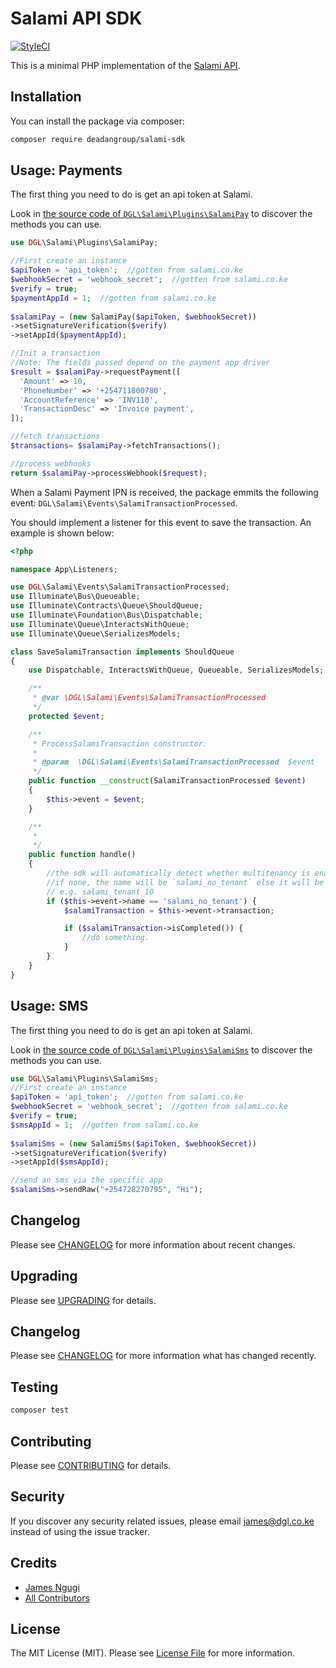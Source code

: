 # Salami API SDK

[![StyleCI](https://styleci.io/repos/88621289/shield?branch=master)](https://styleci.io/repos/88621289)

This is a minimal PHP implementation of the [Salami API](https://salami.co.ke).

## Installation

You can install the package via composer:

``` bash
composer require deadangroup/salami-sdk
```

## Usage: Payments

The first thing you need to do is get an api token at Salami.

Look
in [the source code of `DGL\Salami\Plugins\SalamiPay`](https://github.com/deadangroup/salami-sdk/blob/master/src/Plugins/SalamiPay.php)
to discover the methods you can use.

```php
use DGL\Salami\Plugins\SalamiPay;

//First create an instance
$apiToken = 'api_token';  //gotten from salami.co.ke
$webhookSecret = 'webhook_secret';  //gotten from salami.co.ke
$verify = true;  
$paymentAppId = 1;  //gotten from salami.co.ke
  
$salamiPay = (new SalamiPay($apiToken, $webhookSecret))
->setSignatureVerification($verify)
->setAppId($paymentAppId); 

//Init a transaction
//Note: The fields passed depend on the payment app driver
$result = $salamiPay->requestPayment([  
  'Amount' => 10,  
  'PhoneNumber' => '+254711800780',  
  'AccountReference' => 'INV110',  
  'TransactionDesc' => 'Invoice payment',  
]);

//fetch transactions
$transactions= $salamiPay->fetchTransactions();

//process webhooks
return $salamiPay->processWebhook($request);

```

When a Salami Payment IPN is received, the package emmits the following event:
``DGL\Salami\Events\SalamiTransactionProcessed``. 

You should implement a listener for this event to save the transaction. 
An example is shown below:

```php
<?php

namespace App\Listeners;

use DGL\Salami\Events\SalamiTransactionProcessed;
use Illuminate\Bus\Queueable;
use Illuminate\Contracts\Queue\ShouldQueue;
use Illuminate\Foundation\Bus\Dispatchable;
use Illuminate\Queue\InteractsWithQueue;
use Illuminate\Queue\SerializesModels;

class SaveSalamiTransaction implements ShouldQueue
{
    use Dispatchable, InteractsWithQueue, Queueable, SerializesModels;

    /**
     * @var \DGL\Salami\Events\SalamiTransactionProcessed
     */
    protected $event;

    /**
     * ProcessSalamiTransaction constructor.
     *
     * @param  \DGL\Salami\Events\SalamiTransactionProcessed  $event
     */
    public function __construct(SalamiTransactionProcessed $event)
    {
        $this->event = $event;
    }

    /**
     *
     */
    public function handle()
    {
        //the sdk will automatically detect whether multitenancy is enabled and a tenant is available.
        //if none, the name will be `salami_no_tenant` else it will be `salami_tenant_{TENANT_ID}`
        // e.g. salami_tenant_10
        if ($this->event->name == 'salami_no_tenant') {
            $salamiTransaction = $this->event->transaction;

            if ($salamiTransaction->isCompleted()) {
                //do something.
            }
        }
    }
}
```

## Usage: SMS

The first thing you need to do is get an api token at Salami.

Look
in [the source code of `DGL\Salami\Plugins\SalamiSms`](https://github.com/deadangroup/salami-sdk/blob/master/src/Plugins/SalamiSms.php)
to discover the methods you can use.

```php
use DGL\Salami\Plugins\SalamiSms;
//First create an instance
$apiToken = 'api_token';  //gotten from salami.co.ke
$webhookSecret = 'webhook_secret';  //gotten from salami.co.ke
$verify = true;  
$smsAppId = 1;  //gotten from salami.co.ke
  
$salamiSms = (new SalamiSms($apiToken, $webhookSecret))
->setSignatureVerification($verify)
->setAppId($smsAppId); 

//send an sms via the specific app
$salamiSms->sendRaw("+254728270795", "Hi");

```

## Changelog

Please see [CHANGELOG](CHANGELOG.md) for more information about recent changes.

## Upgrading

Please see [UPGRADING](UPGRADING.md) for details.

## Changelog

Please see [CHANGELOG](CHANGELOG.md) for more information what has changed recently.

## Testing

``` bash
composer test
```

## Contributing

Please see [CONTRIBUTING](CONTRIBUTING.md) for details.

## Security

If you discover any security related issues, please email james@dgl.co.ke instead of using the issue tracker.

## Credits

- [James Ngugi](https://github.com/ngugijames)
- [All Contributors](../../contributors)

## License

The MIT License (MIT). Please see [License File](LICENSE.md) for more information.